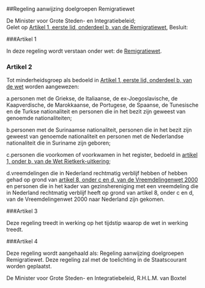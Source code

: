 <meta http-equiv='Content-Type' content='text/html; charset=utf-8' />

##Regeling aanwijzing doelgroepen Remigratiewet

De Minister voor Grote Steden- en Integratiebeleid;  
Gelet op [Artikel 1, eerste lid, onderdeel b, van de Remigratiewet](../../../../../../wet/remigratiewet/BWBR0010424/README.md),
Besluit:     

###Artikel 1 

In deze regeling wordt verstaan onder wet: de [Remigratiewet](../../../../../../wet/remigratiewet/BWBR0010424/README.md). 

### Artikel  2  

Tot minderheidsgroep als bedoeld in [Artikel 1, eerste lid, onderdeel b, van de wet](../../../../../../wet/remigratiewet/BWBR0010424/README.md) worden aangewezen: 

a.personen met de Griekse, de Italiaanse, de ex-Joegoslavische, de Kaapverdische, de Marokkaanse, de Portugese, de Spaanse, de Tunesische en de Turkse nationaliteit en personen die in het bezit zijn geweest van genoemde nationaliteiten;

b.personen met de Surinaamse nationaliteit, personen die in het bezit zijn geweest van genoemde nationaliteit en personen met de Nederlandse nationaliteit die in Suriname zijn geboren;

c.personen die voorkomen of voorkwamen in het register, bedoeld in [artikel 1, onder b, van de Wet Rietkerk-uitkering](../../../../../../wet/wet/rietkerk-uitkering/BWBR0004338/README.md);

d.vreemdelingen die in Nederland rechtmatig verblijf hebben of hebben gehad op grond van [artikel 8, onder c en d, van de Vreemdelingenwet 2000](../../../../../../wet/vreemdelingenwet/2000/BWBR0011823/README.md) en personen die in het kader van gezinshereniging met een vreemdeling die in Nederland rechtmatig verblijf heeft op grond van artikel 8, onder c en d, van de Vreemdelingenwet 2000 naar Nederland zijn gekomen.

###Artikel 3 

Deze regeling treedt in werking op het tijdstip waarop de wet in werking treedt. 

###Artikel 4 

Deze regeling wordt aangehaald als: Regeling aanwijzing doelgroepen Remigratiewet.
Deze regeling zal met de toelichting in de Staatscourant worden geplaatst.   

De 
Minister voor Grote Steden- en Integratiebeleid, 
R.H.L.M. van Boxtel      
